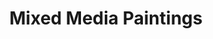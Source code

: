 ---
title: Mixed Media Paintings
description_markdown:
_gallery_date:
permalink: /painting/mixed-media
archive: false
main_image_path: /assets/images/3561-screen-copy.jpg
thumb_crop:
images:
  - image_path: /assets/images/3560abscreen-copy.jpg
    image_title: Playing God
    image_description:
  - image_path: /assets/images/3561-screen-copy.jpg
    image_title:
    image_description:
  - image_path: /assets/images/3564a-screen-copy.jpg
    image_title:
    image_description:
  - image_path: /assets/images/3574ascreen-copy.jpg
    image_title: Urban Dreams
    image_description:
  - image_path: /assets/images/3576-screen-copy.jpg
    image_title: Urban Dreams (detail 1)
    image_description:
  - image_path: /assets/images/3577-screen-copy.jpg
    image_title: Urban Dreams (detail 2)
    image_description:
  - image_path: /assets/images/3558-screen-copy.jpg
    image_title: The Royal Iris
    image_description:
  - image_path: /assets/images/3559-screen-copy.jpg
    image_title: The Royal Iris (detail)
    image_description:
  - image_path: /assets/images/122-screen-copy.jpg
    image_title: STOP
    image_description:
  - image_path: /assets/images/madi-1-copy-2.jpg
    image_title: Hideaway
    image_description:
  - image_path: /assets/images/mad1-3-copy-2.jpg
    image_title: Hideaway (detail 1)
    image_description:
_options:
  image_path:
    width: 1200
    height: 1200
    resize_style: contain
    mime_type: image/jpeg
  main_image_path:
    width: 1200
    height: 800
    resize_style: contain
    mime_type: image/jpeg
_comments:
  title: Gallery title
  permalink: Be careful editing this
  main_image_path: Image used to represent your gallery
  images: Add and edit your gallery images here
  image_description: May only be used in the close up of an image
---